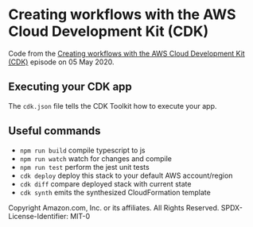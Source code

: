 # Creating workflows with the AWS Cloud Development Kit (CDK)

Code from the [Creating workflows with the AWS Cloud Development Kit (CDK)][cdk] episode on 05 May 2020.

## Executing your CDK app

The `cdk.json` file tells the CDK Toolkit how to execute your app.

## Useful commands

 * `npm run build`   compile typescript to js
 * `npm run watch`   watch for changes and compile
 * `npm run test`    perform the jest unit tests
 * `cdk deploy`      deploy this stack to your default AWS account/region
 * `cdk diff`        compare deployed stack with current state
 * `cdk synth`       emits the synthesized CloudFormation template

Copyright Amazon.com, Inc. or its affiliates. All Rights Reserved.
SPDX-License-Identifier: MIT-0

[cdk]: https://youtu.be/T9iehMn5xHw
